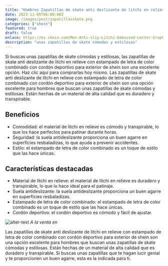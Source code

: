 ```yaml
---
title: "Hombres Zapatillas de skate anti deslizante de litchi en relieve con estampado de letra de color combinado con cordón deportivo para exterior"
date: 2023-11-05T06:00:00Z
image: /images/post/zapatillasskate.png
categories: ["shein"]
featured: true
draft: false
enlace: https://es.shein.com/Men-Anti-slip-Litchi-Embossed-Letter-Graphic-Color-Block-Lace-Up-Sneakers-Sporty-Skate-Shoes-For-Outdoor-p-14010284-cat-2093.html?src_identifier=fc%3DAll%60sc%3DMenFashion%60tc%3D0%60oc%3D0%60ps%3Dtab01navbar06%60jc%3DitemPicking_100215777&src_module=topcat&src_tab_page_id=page_home1698115359736&mallCode=1&imgRatio=3-4
description: "unas zapatillas de skate cómodas y estilosas"
---
```


Si buscas unas zapatillas de skate cómodas y estilosas, las zapatillas de skate anti deslizante de litchi en relieve con estampado de letra de color combinado con cordón deportivo para exterior de shein son una excelente opción. Haz clic aquí para comprarlas hoy mismo.
Las zapatillas de skate anti deslizante de litchi en relieve con estampado de letra de color combinado con cordón deportivo para exterior de shein son una opción excelente para hombres que buscan unas zapatillas de skate cómodas y estilosas. Están hechas de un material de alta calidad que es duradero y transpirable.

## Beneficios

- Comodidad: el material de litchi en relieve es cómodo y transpirable, lo que los hace perfectos para patinar durante horas.
- Seguridad: la suela antideslizante proporciona un buen agarre en superficies resbaladizas, lo que ayuda a prevenir accidentes.
- Estilo: el estampado de letra de color combinado es un toque de estilo que las hace únicas.

## Características destacadas

- Material de litchi en relieve: el material de litchi en relieve es duradero y transpirable, lo que lo hace ideal para el patinaje.
- Suela antideslizante: la suela antideslizante proporciona un buen agarre en superficies resbaladizas.
- Estampado de letra de color combinado: el estampado de letra de color combinado es un toque de estilo que las hace únicas.
- Cordón deportivo: el cordón deportivo es cómodo y fácil de ajustar.

![alter-text](/images/post/shein.png)
*A la venta en*

Las zapatillas de skate anti deslizante de litchi en relieve con estampado de letra de color combinado con cordón deportivo para exterior de shein son una opción excelente para hombres que buscan unas zapatillas de skate cómodas y estilosas. Están hechas de un material de alta calidad que es duradero y transpirable. Si buscas unas zapatillas que te hagan lucir genial y te proporcionen un buen agarre, esta es la indicada para ti.
